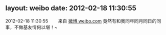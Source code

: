 layout: weibo
date: 2012-02-18 11:30:55
---
<meta name="referrer" content="no-referrer" />

2012-02-18 11:30:55  &nbsp;&nbsp;&nbsp;&nbsp;&nbsp;&nbsp; 来自 <a href="http://weibo.com/" rel="nofollow">微博 weibo.com</a>
竟然有和我同年同月同日的同事，不做基友情何以堪！~ ​​​
